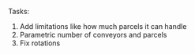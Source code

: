 Tasks:

1. Add limitations like how much parcels it can handle
2. Parametric number of conveyors and parcels
3. Fix rotations